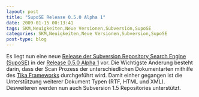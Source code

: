 ```yaml
---
layout: post
title: "SupoSE Release 0.5.0 Alpha 1"
date: 2009-01-15 00:13:41
tags: SKM,Neuigkeiten,Neue Versionen,Subversion,SupoSE
categories: SKM,Neuigkeiten,Neue Versionen,Subversion,SupoSE
post-type: blog
---
```

Es liegt nun eine neue <a href="http://redmine.soebes.de/projects/show/supose">Release der Subversion Repository Search Engine (SupoSE)</a> in der <a href="http://redmine.soebes.de/news/show/3">Release 0.5.0 Alpha 1</a> vor.
Die Wichtigste Änderung besteht darin, dass der Scan Prozess der unterschiedlichen Dokumentarten mithilfe des <a href="http://lucene.apache.org/tika/">Tika Frameworks</a> durchgeführt wird. Damit einher gegangen ist die Unterstützung weiterer Dokument Typen (RTF, HTML und XML). Desweiteren werden nun auch Subversion 1.5 Repositories unterstützt. 


